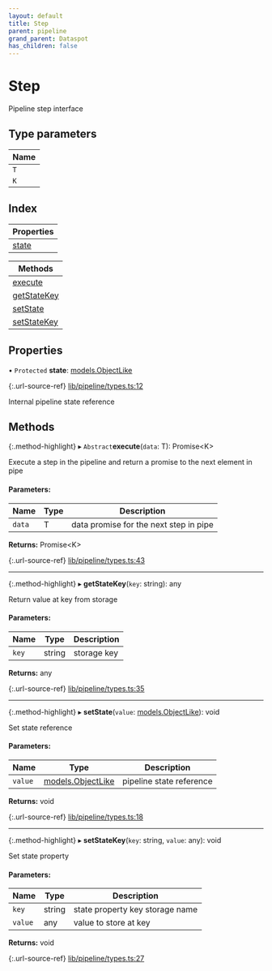 ```yaml
---
layout: default
title: Step
parent: pipeline
grand_parent: Dataspot
has_children: false
---
```


# Step

Pipeline step interface

## Type parameters

Name |
------ |
`T` |
`K` |

## Index

| Properties |
|-----------|
| [state](#state) |

| Methods |
|-----------|
| [execute](#execute) |
| [getStateKey](#getstatekey) |
| [setState](#setstate) |
| [setStateKey](#setstatekey) |

## Properties

• `Protected` **state**: [models.ObjectLike](../../interfaces/models_objectlike)

{:.url-source-ref}
[lib/pipeline/types.ts:12](https://github.com/ascentcore/dataspot/blob/e1f4e78/lib/pipeline/types.ts#L12)

Internal pipeline state reference

## Methods

{:.method-highlight}
▸ `Abstract`**execute**(`data`: T): Promise\<K>

Execute a step in the pipeline and return a promise to the next element in pipe

#### Parameters:

Name | Type | Description |
------ | ------ | ------ |
`data` | T | data promise for the next step in pipe  |

**Returns:** Promise\<K>

{:.url-source-ref}
[lib/pipeline/types.ts:43](https://github.com/ascentcore/dataspot/blob/e1f4e78/lib/pipeline/types.ts#L43)

___

{:.method-highlight}
▸ **getStateKey**(`key`: string): any

Return value at key from storage

#### Parameters:

Name | Type | Description |
------ | ------ | ------ |
`key` | string | storage key  |

**Returns:** any

{:.url-source-ref}
[lib/pipeline/types.ts:35](https://github.com/ascentcore/dataspot/blob/e1f4e78/lib/pipeline/types.ts#L35)

___

{:.method-highlight}
▸ **setState**(`value`: [models.ObjectLike](../../interfaces/models_objectlike)): void

Set state reference

#### Parameters:

Name | Type | Description |
------ | ------ | ------ |
`value` | [models.ObjectLike](../../interfaces/models_objectlike) | pipeline state reference  |

**Returns:** void

{:.url-source-ref}
[lib/pipeline/types.ts:18](https://github.com/ascentcore/dataspot/blob/e1f4e78/lib/pipeline/types.ts#L18)

___

{:.method-highlight}
▸ **setStateKey**(`key`: string, `value`: any): void

Set state property

#### Parameters:

Name | Type | Description |
------ | ------ | ------ |
`key` | string | state property key storage name |
`value` | any | value to store at key  |

**Returns:** void

{:.url-source-ref}
[lib/pipeline/types.ts:27](https://github.com/ascentcore/dataspot/blob/e1f4e78/lib/pipeline/types.ts#L27)

